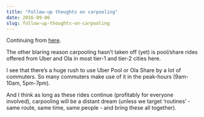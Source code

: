 ```yaml
---
title: "Follow-up thoughts on carpooling"
date: 2016-09-06
slug: follow-up-thoughts-on-carpooling
---
```

Continuing from [here](http://notes.druchan.com/carpool-india-has-it-worked-yet).

The other blaring reason carpooling hasn’t taken off (yet) is pool/share rides offered from Uber and Ola in most tier-1 and tier-2 cities here.

I see that there’s a huge rush to use Uber Pool or Ola Share by a lot of commuters. So many commuters make use of it in the peak-hours (9am-10am, 5pm-7pm).

And I think as long as these rides continue (profitably for everyone involved), carpooling will be a distant dream (unless we target ‘routines’ - same route, same time, same people - and bring these all together).